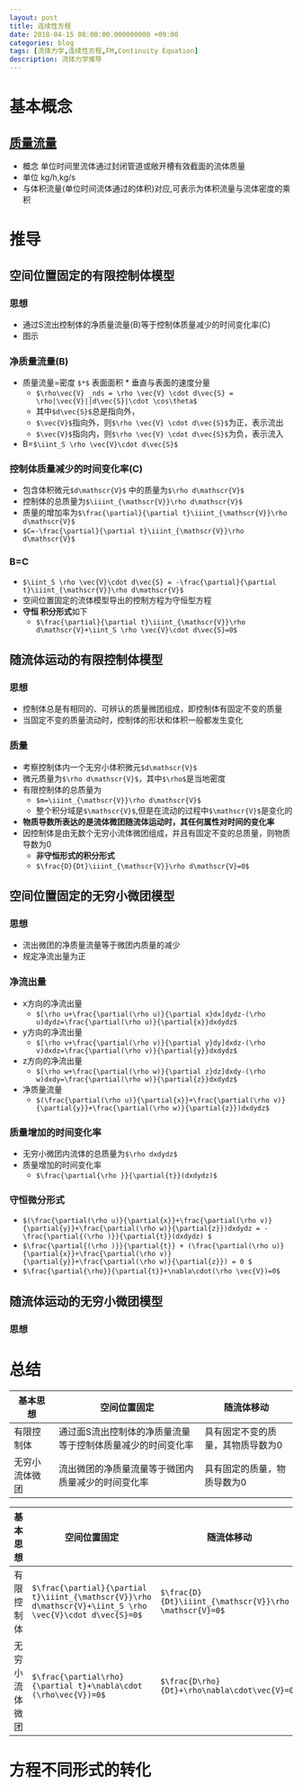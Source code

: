 ```yaml
---
layout: post
title: 连续性方程
date: 2018-04-15 08:00:00.000000000 +09:00
categories: blog
tags: [流体力学,连续性方程,FM,Continuity Equation]
description: 流体力学推导
---
```



# 基本概念
## [质量流量](https://baike.baidu.com/item/质量流量/5137923)
- 概念 单位时间里流体通过封闭管道或敞开槽有效截面的流体质量
- 单位 kg/h,kg/s
- 与体积流量(单位时间流体通过的体积)对应,可表示为体积流量与流体密度的乘积

# 推导
## 空间位置固定的有限控制体模型
### 思想
- 通过S流出控制体的净质量流量(B)等于控制体质量减少的时间变化率(C)
- 图示
### 净质量流量(B)
- 质量流量=密度 ```$*$``` 表面面积 * 垂直与表面的速度分量
    - ```$\rho\vec{V} _nds = \rho \vec{V} \cdot d\vec{S} = \rho|\vec{V}||d\vec{S}|\cdot \cos\theta$```
    - 其中```$d\vec{S}$```总是指向外，
    - ```$\vec{V}$```指向外，则```$\rho \vec{V} \cdot d\vec{S}$```为正，表示流出
    - ```$\vec{V}$```指向内，则```$\rho \vec{V} \cdot d\vec{S}$```为负，表示流入
- B=```$\iint_S \rho \vec{V}\cdot d\vec{S}$```

### 控制体质量减少的时间变化率(C)
- 包含体积微元```$d\mathscr{V}$``` 中的质量为```$\rho d\mathscr{V}$```
- 控制体的总质量为```$\iiint_{\mathscr{V}}\rho d\mathscr{V}$```
- 质量的增加率为```$\frac{\partial}{\partial t}\iiint_{\mathscr{V}}\rho d\mathscr{V}$```
- ```$C=-\frac{\partial}{\partial t}\iiint_{\mathscr{V}}\rho d\mathscr{V}$```
### B=C
- ```$\iint_S \rho \vec{V}\cdot d\vec{S} = -\frac{\partial}{\partial t}\iiint_{\mathscr{V}}\rho d\mathscr{V}$```
- 空间位置固定的流体模型导出的控制方程为守恒型方程
- **守恒 积分形式**如下
    - ```$\frac{\partial}{\partial t}\iiint_{\mathscr{V}}\rho d\mathscr{V}+\iint_S \rho \vec{V}\cdot d\vec{S}=0$``` 


## 随流体运动的有限控制体模型
### 思想
- 控制体总是有相同的、可辨认的质量微团组成，即控制体有固定不变的质量
- 当固定不变的质量流动时，控制体的形状和体积一般都发生变化
### 质量
- 考察控制体内一个无穷小体积微元```$d\mathscr{V}$```
- 微元质量为```$\rho d\mathscr{V}$```，其中```$\rho$```是当地密度
- 有限控制体的总质量为
    - ```$m=\iiint_{\mathscr{V}}\rho d\mathscr{V}$```  
    - 整个积分域是```$\mathscr{V}$```,但是在流动的过程中```$\mathscr{V}$```是变化的
- **物质导数所表达的是流体微团随流体运动时，其任何属性对时间的变化率**
- 因控制体是由无数个无穷小流体微团组成，并且有固定不变的总质量，则物质导数为0
    - **非守恒形式的积分形式**
    - ```$\frac{D}{Dt}\iiint_{\mathscr{V}}\rho d\mathscr{V}=0$```

## 空间位置固定的无穷小微团模型
### 思想
- 流出微团的净质量流量等于微团内质量的减少
- 规定净流出量为正
### 净流出量
- x方向的净流出量
    - ```$[\rho u+\frac{\partial(\rho u)}{\partial x}dx]dydz-(\rho u)dydz=\frac{\partial(\rho u)}{\partial{x}}dxdydz$```
- y方向的净流出量
    - ```$[\rho v+\frac{\partial(\rho v)}{\partial y}dy]dxdz-(\rho v)dxdz=\frac{\partial(\rho v)}{\partial{y}}dxdydz$```
- z方向的净流出量
    - ```$[\rho w+\frac{\partial(\rho w)}{\partial z}dz]dxdy-(\rho w)dxdy=\frac{\partial(\rho w)}{\partial{z}}dxdydz$```
- 净质量流量
    - ```$(\frac{\partial(\rho u)}{\partial{x}}+\frac{\partial(\rho v)}{\partial{y}}+\frac{\partial(\rho w)}{\partial{z}})dxdydz$```
### 质量增加的时间变化率
- 无穷小微团内流体的总质量为```$\rho dxdydz$```
- 质量增加的时间变化率
    - ```$\frac{\partial{\rho }}{\partial{t}}(dxdydz)$```
### 守恒微分形式
- ```$(\frac{\partial(\rho u)}{\partial{x}}+\frac{\partial(\rho v)}{\partial{y}}+\frac{\partial(\rho w)}{\partial{z}})dxdydz = -\frac{\partial{(\rho )}}{\partial{t}}(dxdydz) $```
- ```$\frac{\partial{(\rho )}}{\partial{t}} + (\frac{\partial(\rho u)}{\partial{x}}+\frac{\partial(\rho v)}{\partial{y}}+\frac{\partial(\rho w)}{\partial{z}}) = 0 $```
- ```$\frac{\partial{\rho}}{\partial{t}}+\nabla\cdot(\rho \vec{V})=0$```
## 随流体运动的无穷小微团模型
### 思想
### 

# 总结

基本思想 | 空间位置固定 | 随流体移动
---|---|---
有限控制体 | 通过面S流出控制体的净质量流量等于控制体质量减少的时间变化率 | 具有固定不变的质量，其物质导数为0
无穷小流体微团 | 流出微团的净质量流量等于微团内质量减少的时间变化率 | 具有固定的质量，物质导数为0


基本思想 | 空间位置固定 | 随流体移动
---|---|---
有限控制体 | ```$\frac{\partial}{\partial t}\iiint_{\mathscr{V}}\rho d\mathscr{V}+\iint_S \rho \vec{V}\cdot d\vec{S}=0$``` | ```$\frac{D}{Dt}\iiint_{\mathscr{V}}\rho d \mathscr{V}=0$```
无穷小流体微团 | ```$\frac{\partial\rho}{\partial t}+\nabla\cdot (\rho\vec{V})=0$``` | ```$\frac{D\rho}{Dt}+\rho\nabla\cdot\vec{V}=0$```



# 方程不同形式的转化